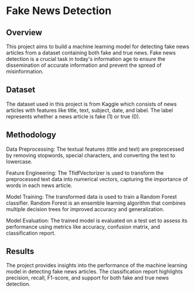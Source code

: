 # Fake News Detection

## Overview
This project aims to build a machine learning model for detecting fake news articles from a dataset containing both fake and true news. Fake news detection is a crucial task in today's information age to ensure the dissemination of accurate information and prevent the spread of misinformation.



## Dataset
The dataset used in this project is from Kaggle which consists of news articles with features like title, text, subject, date, and label. The label represents whether a news article is fake (1) or true (0).

## Methodology
Data Preprocessing: The textual features (title and text) are preprocessed by removing stopwords, special characters, and converting the text to lowercase.

Feature Engineering: The TfidfVectorizer is used to transform the preprocessed text data into numerical vectors, capturing the importance of words in each news article.

Model Training: The transformed data is used to train a Random Forest classifier. Random Forest is an ensemble learning algorithm that combines multiple decision trees for improved accuracy and generalization.

Model Evaluation: The trained model is evaluated on a test set to assess its performance using metrics like accuracy, confusion matrix, and classification report.

## Results
The project provides insights into the performance of the machine learning model in detecting fake news articles. The classification report highlights precision, recall, F1-score, and support for both fake and true news detection.
